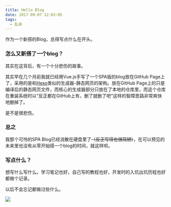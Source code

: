 ```yaml
---
title: Hello Blog
date: 2017-09-07 12:03:05
tags:
  - 乱讲
---
```


作为一个新搭的Blog，总得写点什么在开头。



### 怎么又新搭了一个blog？

其实在这背后，有一个十分悲伤的故事。

其实早在几个月前我就已经用Vue.js手写了一个SPA版的blog放在GitHub Page上了，采用的是和[Hexo](https://github.com/hexojs/hexo)类似的生成器-静态网页的架构。放在GitHub Page上的只是编译后的静态网页文件，而核心的生成器部分只放在了本地的仓库里，而这个仓库在重装系统时以“反正都在GitHub上有，删了就删了吧“这样的智障思路非常爽快地删掉了。

是不是很悲伤。

### 总之

我那个可怜的SPA Blog已经消散在硬盘里了~~（反正写得也很简陋）~~，在可以预见的未来里也没有从零开始搭一个blog的时间，就这样呗。

### 写点什么？

想写什么写什么。学习笔记也好，自己写的教程也好，开发时的入坑出坑历程也好都做个记录。

以后不会忘记都做过些什么。

<img src="http://ouim3dnf4.bkt.clouddn.com/17-9-7/4189635.jpg" style="border: none"/>

